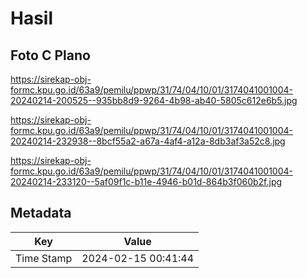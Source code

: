 # Hasil

## Foto C Plano

https://sirekap-obj-formc.kpu.go.id/63a9/pemilu/ppwp/31/74/04/10/01/3174041001004-20240214-200525--935bb8d9-9264-4b98-ab40-5805c612e6b5.jpg

https://sirekap-obj-formc.kpu.go.id/63a9/pemilu/ppwp/31/74/04/10/01/3174041001004-20240214-232938--8bcf55a2-a67a-4af4-a12a-8db3af3a52c8.jpg

https://sirekap-obj-formc.kpu.go.id/63a9/pemilu/ppwp/31/74/04/10/01/3174041001004-20240214-233120--5af09f1c-b11e-4946-b01d-864b3f060b2f.jpg


## Metadata

| Key        | Value               |
| ---------- | ------------------- |
| Time Stamp | 2024-02-15 00:41:44 |



